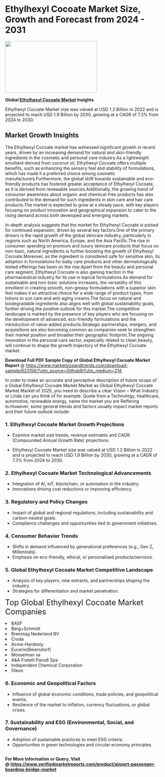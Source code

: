 <H1>Ethylhexyl Cocoate Market Size, Growth and Forecast from 2024 - 2031</H1><img class="aligncenter size-medium wp-image-584254" src="https://thirdeyenews.in/wp-content/uploads/2024/09/Global-Market-Research-300x168.jpeg" alt="" width="300" height="168" /><p><strong>Global&nbsp;<a href="https://www.marketsizeandtrends.com/download-sample/623156/?utm_source=Github8j?utm_medium=214">Ethylhexyl Cocoate Market</a> Insights</strong></p><p>Ethylhexyl Cocoate Market size was valued at USD 1.2 Billion in 2022 and is projected to reach USD 1.9 Billion by 2030, growing at a CAGR of 7.3% from 2024 to 2030.</p><p><h2>Market Growth Insights</h2> <p>The Ethylhexyl Cocoate market has witnessed significant growth in recent years, driven by an increasing demand for natural and skin-friendly ingredients in the cosmetic and personal care industry.As a lightweight emollient derived from coconut oil, Ethylhexyl Cocoate offers multiple benefits, such as enhancing the sensory feel and stability of formulations, which has made it a preferred choice among cosmetic manufacturers.Furthermore, the global shift towards sustainable and eco-friendly products has fostered greater acceptance of Ethylhexyl Cocoate, as it is derived from renewable sources.Additionally, the growing trend of consumer awareness about organic and chemical-free products has also contributed to the demand for such ingredients in skin care and hair care products.The market is expected to grow at a steady pace, with key players focusing on product innovation and geographical expansion to cater to the rising demand across both developed and emerging markets.</p> <p>In-depth analysis suggests that the market for Ethylhexyl Cocoate is poised for continued expansion, driven by several key factors.One of the primary drivers is the rapid growth of the global skincare industry, particularly in regions such as North America, Europe, and the Asia Pacific.The rise in consumer spending on premium and luxury skincare products that focus on non-toxic, natural ingredients is further boosting the growth of Ethylhexyl Cocoate.Moreover, as the ingredient is considered safe for sensitive skin, its adoption in formulations for baby care products and other dermatologically tested offerings has been on the rise.Apart from the beauty and personal care segment, Ethylhexyl Cocoate is also gaining traction in the pharmaceutical industry for its use in topical formulations.As demand for sustainable and non-toxic solutions increases, the versatility of this emollient in creating smooth, non-greasy formulations with a superior skin feel makes it an attractive choice for a wide range of product types, from lotions to sun care and anti-aging creams.The focus on natural and biodegradable ingredients also aligns well with global sustainability goals, further driving the positive outlook for this market.The competitive landscape is marked by the presence of key players who are focusing on the development of advanced, eco-friendly formulations and the introduction of value-added products.Strategic partnerships, mergers, and acquisitions are also becoming common as companies seek to strengthen their market position and broaden their geographic footprint.The ongoing innovation in the personal care sector, especially related to clean beauty, will continue to shape the growth trajectory of the Ethylhexyl Cocoate market.</p> <p><span class=""><strong>Download Full PDF Sample Copy of Global Ethylhexyl Cocoate Market Report</strong> @ <a href="https://www.marketsizeandtrends.com/download-sample/623156/?utm_source=Github8j?utm_medium=214" target="_blank">https://www.marketsizeandtrends.com/download-sample/623156/?utm_source=Github8j?utm_medium=214</a></span></p><p>In order to make an accurate and perceptive description of future scope of a Global&nbsp;Ethylhexyl Cocoate Market Market as Global&nbsp;Ethylhexyl Cocoate Market Market of 2025, you need to describe a clear Vision &ndash; What Industry or Linda can you think of for example: Quote from a Technology, healthcare, automotive, renewable energy, name the market you are Reffering to.However, some general trends and factors usually impact market reports and their future outlook include:</p><h3>1.&nbsp;<strong>Ethylhexyl Cocoate Market Growth Projections</strong></h3><ul><li>Examine market size trends, revenue estimates and CAGR (Compounded Annual Growth Rate) projections.</li><li><p>Ethylhexyl Cocoate Market size was valued at USD 1.2 Billion in 2022 and is projected to reach USD 1.9 Billion by 2030, growing at a CAGR of 7.3% from 2024 to 2030.</p></li></ul><h3>2.&nbsp;<strong>Ethylhexyl Cocoate Market Technological Advancements</strong></h3><ul><li>Integration of AI, IoT, blockchain, or automation in the industry.</li><li>Innovations driving cost reductions or improving efficiency.</li></ul><h3>3.&nbsp;<strong>Regulatory and Policy Changes</strong></h3><ul><li>Impact of global and regional regulations, including sustainability and carbon-neutral goals.</li><li>Compliance challenges and opportunities tied to government initiatives.</li></ul><h3>4.&nbsp;<strong>Consumer Behavior Trends</strong></h3><ul><li>Shifts in demand influenced by generational preferences (e.g., Gen Z, Millennials).</li><li>Emphasis on eco-friendly, ethical, or personalized products/services.</li></ul><h3>5.&nbsp;<strong>Global Ethylhexyl Cocoate Market Competitive Landscape</strong></h3><ul><li>Analysis of key players, new entrants, and partnerships shaping the industry.</li><li>Strategies for differentiation and market penetration.</li></ul><p data-pm-slice="1 1 []"><span style="color: inherit; font-family: inherit; font-size: 25px;">Top Global Ethylhexyl Cocoate Market Companies</span></p><div class="" data-test-id=""><p><li>BASF</li><li> Berg+Schmidt</li><li> Brenntag Nederland BV</li><li> Croda</li><li> Acme-Hardesty</li><li> Eucerin(Beiersdorf)</li><li> Mosselman sa</li><li> A&A Fratelli Parodi Spa</li><li> Independent Chemical Corporation</li><li> Oleon</li></p></div><h3>6.&nbsp;<strong>Economic and Geopolitical Factors</strong></h3><ul><li>Influence of global economic conditions, trade policies, and geopolitical events.</li><li>Resilience of the market to inflation, currency fluctuations, or global crises.</li></ul><h3>7.&nbsp;<strong>Sustainability and ESG (Environmental, Social, and Governance)</strong></h3><ul><li>Adoption of sustainable practices to meet ESG criteria.</li><li>Opportunities in green technologies and circular economy principles.</li></ul><h2><strong style="font-size: 14px;">For More Information or Query, Visit @&nbsp;</strong><a style="background-color: #ffffff; font-size: 14px;" href="https://www.marketsizeandtrends.com/report/ethylhexyl-cocoate-market/" target="_blank">https://www.verifiedmarketreports.com/product/airport-passenger-boarding-bridge-market</a></h2>